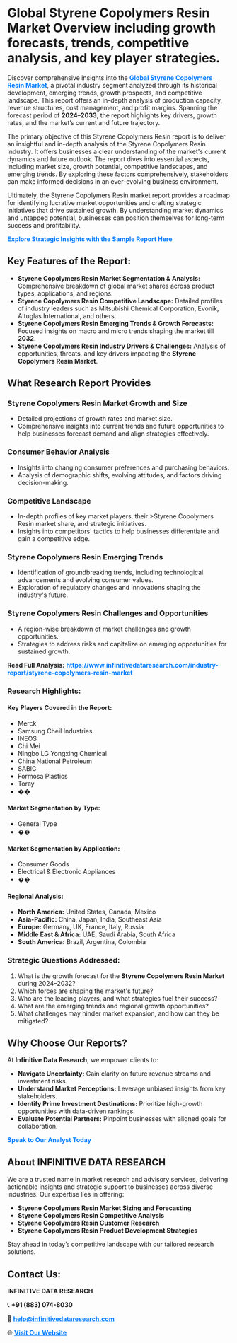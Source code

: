 <h1>Global Styrene Copolymers Resin Market Overview including growth forecasts, trends, competitive analysis, and key player strategies.</h1>
<p>
Discover comprehensive insights into the 
<a href="https://www.infinitivedataresearch.com/industry-report/styrene-copolymers-resin-market" rel="dofollow" style="color: #007BFF; text-decoration: none;"><strong>Global Styrene Copolymers Resin Market</strong></a>, a pivotal industry segment analyzed through its historical development, emerging trends, growth prospects, and competitive landscape. This report offers an in-depth analysis of production capacity, revenue structures, cost management, and profit margins. Spanning the forecast period of <strong>2024–2033</strong>, the report highlights key drivers, growth rates, and the market’s current and future trajectory.
</p>
<p>
The primary objective of this Styrene Copolymers Resin report is to deliver an insightful and in-depth analysis of the Styrene Copolymers Resin industry. It offers businesses a clear understanding of the market's current dynamics and future outlook. The report dives into essential aspects, including market size, growth potential, competitive landscapes, and emerging trends. By exploring these factors comprehensively, stakeholders can make informed decisions in an ever-evolving business environment.
</p>
<p>
Ultimately, the Styrene Copolymers Resin market report provides a roadmap for identifying lucrative market opportunities and crafting strategic initiatives that drive sustained growth. By understanding market dynamics and untapped potential, businesses can position themselves for long-term success and profitability.
</p>
<p>
<a href="https://www.infinitivedataresearch.com/request-sample/reportId=107853" style="color: #007BFF; text-decoration: none;"><strong>Explore Strategic Insights with the Sample Report Here</strong></a>
</p>

<h2>Key Features of the Report:</h2>
<ul>
<li><strong>Styrene Copolymers Resin Market Segmentation & Analysis:</strong> Comprehensive breakdown of global market shares across product types, applications, and regions.</li>
<li><strong>Styrene Copolymers Resin Competitive Landscape:</strong> Detailed profiles of industry leaders such as Mitsubishi Chemical Corporation, Evonik, Altuglas International, and others.</li>
<li><strong>Styrene Copolymers Resin Emerging Trends & Growth Forecasts:</strong> Focused insights on macro and micro trends shaping the market till <strong>2032</strong>.</li>
<li><strong>Styrene Copolymers Resin Industry Drivers & Challenges:</strong> Analysis of opportunities, threats, and key drivers impacting the <strong>Styrene Copolymers Resin Market</strong>.</li>
</ul>

<h2>What Research Report Provides</h2>
<h3>Styrene Copolymers Resin Market Growth and Size</h3>
<ul>
<li>Detailed projections of growth rates and market size.</li>
<li>Comprehensive insights into current trends and future opportunities to help businesses forecast demand and align strategies effectively.</li>
</ul>

<h3>Consumer Behavior Analysis</h3>
<ul>
<li>Insights into changing consumer preferences and purchasing behaviors.</li>
<li>Analysis of demographic shifts, evolving attitudes, and factors driving decision-making.</li>
</ul>

<h3>Competitive Landscape</h3>
<ul>
<li>In-depth profiles of key market players, their >Styrene Copolymers Resin market share, and strategic initiatives.</li>
<li>Insights into competitors' tactics to help businesses differentiate and gain a competitive edge.</li>
</ul>

<h3>Styrene Copolymers Resin Emerging Trends</h3>
<ul>
<li>Identification of groundbreaking trends, including technological advancements and evolving consumer values.</li>
<li>Exploration of regulatory changes and innovations shaping the industry's future.</li>
</ul>

<h3>Styrene Copolymers Resin Challenges and Opportunities</h3>
<ul>
<li>A region-wise breakdown of market challenges and growth opportunities.</li>
<li>Strategies to address risks and capitalize on emerging opportunities for sustained growth.</li>
</ul>
<p><strong>Read Full Analysis:</strong> <a href="https://www.infinitivedataresearch.com/industry-report/styrene-copolymers-resin-market" rel="dofollow" style="color: #007BFF; text-decoration: none;"><strong>https://www.infinitivedataresearch.com/industry-report/styrene-copolymers-resin-market</strong></a></p>
<h3>Research Highlights:</h3>
<h4>Key Players Covered in the Report:</h4>
<ul><li>Merck</li><li>Samsung Cheil Industries</li><li>INEOS</li><li>Chi Mei</li><li>Ningbo LG Yongxing Chemical</li><li>China National Petroleum</li><li>SABIC</li><li>Formosa Plastics</li><li>Toray</li><li>��</li></ul>
<h4>Market Segmentation by Type:</h4>
<ul><li>General Type</li><li>��</li></ul>
<h4>Market Segmentation by Application:</h4>
<ul><li>Consumer Goods</li><li>Electrical &amp; Electronic Appliances</li><li>��</li></ul>

<h4>Regional Analysis:</h4>
<ul>
<li><strong>North America:</strong> United States, Canada, Mexico</li>
<li><strong>Asia-Pacific:</strong> China, Japan, India, Southeast Asia</li>
<li><strong>Europe:</strong> Germany, UK, France, Italy, Russia</li>
<li><strong>Middle East & Africa:</strong> UAE, Saudi Arabia, South Africa</li>
<li><strong>South America:</strong> Brazil, Argentina, Colombia</li>
</ul>

<h3>Strategic Questions Addressed:</h3>
<ol>
<li>What is the growth forecast for the <strong>Styrene Copolymers Resin Market</strong> during 2024–2032?</li>
<li>Which forces are shaping the market's future?</li>
<li>Who are the leading players, and what strategies fuel their success?</li>
<li>What are the emerging trends and regional growth opportunities?</li>
<li>What challenges may hinder market expansion, and how can they be mitigated?</li>
</ol>

<h2>Why Choose Our Reports?</h2>
<p>At <strong>Infinitive Data Research</strong>, we empower clients to:</p>
<ul>
<li><strong>Navigate Uncertainty:</strong> Gain clarity on future revenue streams and investment risks.</li>
<li><strong>Understand Market Perceptions:</strong> Leverage unbiased insights from key stakeholders.</li>
<li><strong>Identify Prime Investment Destinations:</strong> Prioritize high-growth opportunities with data-driven rankings.</li>
<li><strong>Evaluate Potential Partners:</strong> Pinpoint businesses with aligned goals for collaboration.</li>
</ul>
<p><a href="https://www.infinitivedataresearch.com/industry-report/styrene-copolymers-resin-market" rel="dofollow" style="color: #007BFF; text-decoration: none;"><strong>Speak to Our Analyst Today</strong></a></p>

<h2>About INFINITIVE DATA RESEARCH</h2>
<p>We are a trusted name in market research and advisory services, delivering actionable insights and strategic support to businesses across diverse industries. Our expertise lies in offering:</p>
<ul>
<li><strong>Styrene Copolymers Resin Market Sizing and Forecasting</strong></li>
<li><strong>Styrene Copolymers Resin Competitive Analysis</strong></li>
<li><strong>Styrene Copolymers Resin Customer Research</strong></li>
<li><strong>Styrene Copolymers Resin Product Development Strategies</strong></li>
</ul>
<p>Stay ahead in today’s competitive landscape with our tailored research solutions.</p>

<h2>Contact Us:</h2>
<p><strong>INFINITIVE DATA RESEARCH</strong></p>
<p>📞 <strong>+91 (883) 074-8030</strong></p>
<p>📧 <strong><a href="mailto:help@infinitivedataresearch.com" style="color: #007BFF;">help@infinitivedataresearch.com</a></strong></p>
<p>🌐 <strong><a href="https://www.infinitivedataresearch.com" rel="dofollow" style="color: #007BFF;">Visit Our Website</a></strong></p>